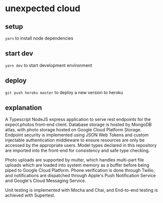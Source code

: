 # unexpected cloud

## setup

`yarn` to install node dependencies

## start dev

`yarn dev` to start development environment

## deploy

`git push heroku master` to deploy a new version to heroku

## explanation

A Typescript NodeJS express application to serve rest endpoints for the expect.photos front-end client. Database storage is hosted by MongoDB atlas, with photo storage hosted on Google Cloud Platform Storage. Endpoint security is implemented using JSON Web Tokens and custom injectable authentication middleware to ensure resources are only be accessed by the appropriate users. Model types declared in this repository are imported into the front-end for consistency and safe type checking.

Photo uploads are supported by multer, which handles multi-part file uploads which are loaded into system memory as a buffer before being piped to Google Cloud Platform. Phone verification is done through Twilio, and notifications are dispatched through Apple's Push Notification Service and Google's Cloud Messaging Service.

Unit testing is implemented with Mocha and Chai, and End-to-end testing is achieved with Supertest.
